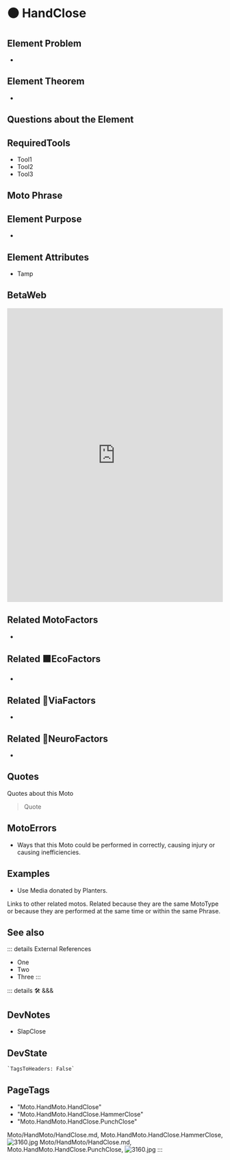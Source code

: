 
# 🟠 <moto>HandClose</moto>

## Element Problem

-

## Element Theorem

-

## Questions about the Element

## RequiredTools

- Tool1
- Tool2
- Tool3

## <moto>Moto Phrase</moto>

## Element Purpose

-

## Element Attributes

- Tamp

## BetaWeb

<iframe
    width="100%"
    height="684"
    frameborder="0"
    src="https://observablehq.com/embed/@d3/force-directed-graph/2?cells=chart"
></iframe>

## Related <moto>MotoFactors</moto>

-

## Related 🟩<eco>EcoFactors</eco>

-

## Related 🔻<via>ViaFactors</via>

-

## Related 💜<neuro>NeuroFactors</neuro>

-  

## Quotes

Quotes about this Moto

> Quote

## MotoErrors

- Ways that this Moto could be performed in correctly, causing injury or causing inefficiencies.

## Examples

- Use Media donated by Planters.

Links to other related motos. Related because they are the same MotoType or because they are performed at the same time or within the same Phrase.

## See also

::: details External References

- One
- Two
- Three
:::

::: details 🛠 <dev>&&&</dev>

## DevNotes

- SlapClose

## DevState

```py
`TagsToHeaders: False`
```

<h2>PageTags</h2>

- "Moto.HandMoto.HandClose"
- "Moto.HandMoto.HandClose.HammerClose"
- "Moto.HandMoto.HandClose.PunchClose"

Moto/HandMoto/HandClose.md, <dev>Moto.HandMoto.HandClose.HammerClose</dev>, ![3160.jpg](/PaperPhoto/3160.jpg)
Moto/HandMoto/HandClose.md, <dev>Moto.HandMoto.HandClose.PunchClose</dev>, ![3160.jpg](/PaperPhoto/3160.jpg)
:::
